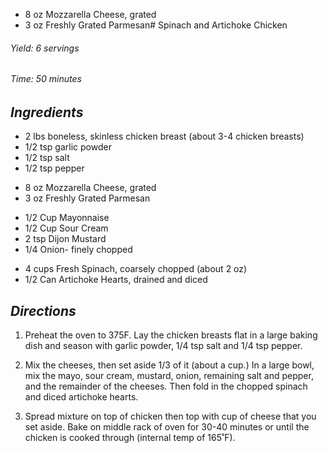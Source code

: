 - 8 oz Mozzarella Cheese, grated
- 3 oz Freshly Grated Parmesan# Spinach and Artichoke Chicken

######  Yield: 6 servings
######  Time: 50 minutes

##  *Ingredients*

- 2 lbs boneless, skinless chicken breast (about 3-4 chicken breasts)
- 1/2 tsp garlic powder
- 1/2 tsp salt
- 1/2 tsp pepper
<!---->
- 8 oz Mozzarella Cheese, grated
- 3 oz Freshly Grated Parmesan
<!---->
- 1/2 Cup Mayonnaise
- 1/2 Cup Sour Cream
- 2 tsp Dijon Mustard
- 1/4 Onion- finely chopped
<!---->
- 4 cups Fresh Spinach, coarsely chopped (about 2 oz)
- 1/2 Can Artichoke Hearts, drained and diced

##  *Directions*

1. Preheat the oven to 375F. Lay the chicken breasts flat in a large baking dish and season with garlic powder, 1/4 tsp salt and 1/4 tsp pepper.

2. Mix the cheeses, then set aside 1/3 of it (about a cup.) In a large bowl, mix the mayo, sour cream, mustard, onion, remaining salt and pepper, and the remainder of the cheeses. Then fold in the chopped spinach and diced artichoke hearts.

3. Spread mixture on top of chicken then top with cup of cheese that you set aside. Bake on middle rack of oven for 30-40 minutes or until the chicken is cooked through (internal temp of 165˚F).